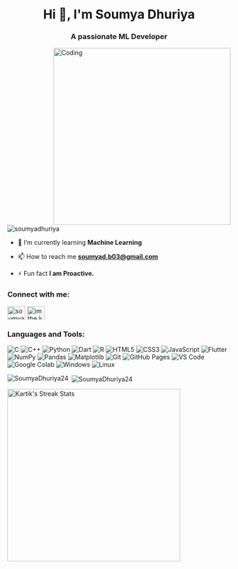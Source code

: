 <h1 align="center">Hi 👋, I'm Soumya Dhuriya</h1>
<h3 align="center">A passionate ML Developer</h3>
<img align="right" alt="Coding" width="400" src="https://cdn.dribbble.com/users/1162077/screenshots/3848914/programmer.gif">



<p align="left"> <img src="https://komarev.com/ghpvc/?username=SoumyaDhuriya24&label=Profile%20views&color=0e75b6&style=flat" alt="soumyadhuriya" /> </p>

- 🌱 I’m currently learning **Machine Learning**

- 📫 How to reach me **soumyad.b03@gmail.com**

- ⚡ Fun fact **I am Proactive.**

<h3 align="left">Connect with me:</h3>
<p align="left">

<a href="https://www.linkedin.com/in/soumya-dhuriya-51bb73294/" target="blank"><img align="center" src="https://raw.githubusercontent.com/rahuldkjain/github-profile-readme-generator/master/src/images/icons/Social/linked-in-alt.svg" alt="soumyadhuriya" height="30" width="40" /></a>
<a href="https://www.instagram.com/soumyad.idk?igsh=MWE1cmlvbWN0Y25laQ==" target="blank"><img align="center" src="https://raw.githubusercontent.com/rahuldkjain/github-profile-readme-generator/master/src/images/icons/Social/instagram.svg" alt="imthe.kartik" height="30" width="40" /></a>
</p>

<h3 align="left">Languages and Tools:</h3>
<p align="left">

![C](https://img.shields.io/badge/C-00599C?style=for-the-badge&logo=c&logoColor=white)
![C++](https://img.shields.io/badge/C%2B%2B-00599C?style=for-the-badge&logo=c%2B%2B&logoColor=white)
![Python](https://img.shields.io/badge/Python-FFD43B?style=for-the-badge&logo=python&logoColor=306998)
![Dart](https://img.shields.io/badge/dart-%230175C2.svg?style=for-the-badge&logo=dart&logoColor=white)
![R](https://img.shields.io/badge/R-%230175C2.svg?style=for-the-badge&logo=R&logoColor=white)
![HTML5](https://img.shields.io/badge/HTML5-E34F26?style=for-the-badge&logo=html5&logoColor=white)
![CSS3](https://img.shields.io/badge/CSS3-1572B6?style=for-the-badge&logo=css3&logoColor=white)
![JavaScript](https://img.shields.io/badge/JavaScript-323330?style=for-the-badge&logo=javascript&logoColor=F7DF1E)
![Flutter](https://img.shields.io/badge/Flutter-%230175C2.svg?style=for-the-badge&logo=Flutter&logoColor=white)
![NumPy](https://img.shields.io/badge/NumPy-%230175C2.svg?style=for-the-badge&logo=NumPy&logoColor=white)
![Pandas](https://img.shields.io/badge/Pandas-27338e?style=for-the-badge&logo=Pandas&logoColor=white)
![Matplotlib](https://img.shields.io/badge/Matplotlib-%23ffffff.svg?style=for-the-badge&logo=Matplotlib&logoColor=black)
![Git](https://img.shields.io/badge/Git-F05032?style=for-the-badge&logo=git&logoColor=white)
![GitHub Pages](https://img.shields.io/badge/GitHub_Pages-100000?style=for-the-badge&logo=github&logoColor=white)
![VS Code](https://img.shields.io/badge/Visual_Studio_Code-0078D4?style=for-the-badge&logo=visual%20studio%20code&logoColor=white)
![Google Colab](https://img.shields.io/badge/Colab-F9AB00?style=for-the-badge&logo=googlecolab&color=525252)
![Windows](https://img.shields.io/badge/Windows-0078D6?style=for-the-badge&logo=windows&logoColor=white)
![Linux](https://img.shields.io/badge/Linux-12100E?style=for-the-badge&logo=linux&logoColor=white)
</p>
<p><img align="left" src="https://github-readme-stats.vercel.app/api/top-langs?username=SoumyaDhuriya24&show_icons=true&locale=en&layout=compact&theme=tokyonight" alt="SoumyaDhuriya24" /></p>
<p>&nbsp;<img align="center" src="https://github-readme-stats.vercel.app/api?username=SoumyaDhuriya24&show_icons=true&locale=en&theme=tokyonight" alt="SoumyaDhuriya24" /></p>
<p><img width=390 src="https://github-readme-streak-stats-salesp07.vercel.app/?user=SoumyaDhuriya24&count_private=true&theme=react&border_radius=10&theme=tokyonight" alt="Kartik's Streak Stats"/>
</p>

